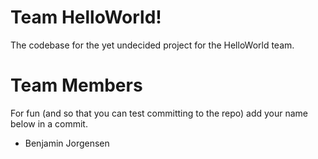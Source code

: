 # Team HelloWorld!
The codebase for the yet undecided project for the HelloWorld team.

# Team Members
For fun (and so that you can test committing to the repo) add your name below in a commit.
* Benjamin Jorgensen


